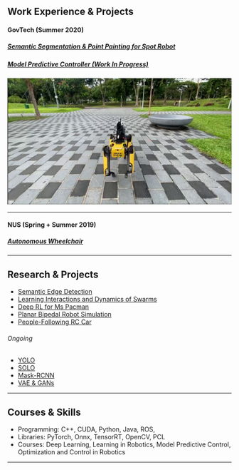 

## Work Experience & Projects

#### GovTech (Summer 2020)
##### [Semantic Segmentation & Point Painting for Spot Robot](/Govtech.md)
##### [Model Predictive Controller (Work In Progress)](MPC.md)
<img src="govtech_image/Spot1.png" width="600"/>



---
#### NUS (Spring + Summer 2019)
##### [Autonomous Wheelchair](/Wheelchair.md)
<!-- [Spot Robot Payload Design](/Payload.md)
<img src="images/payload.png"/> -->

---


## Research & Projects

- [Semantic Edge Detection]()
- [Learning Interactions and Dynamics of Swarms](http://example.com/)
- [Deep RL for Ms Pacman](http://example.com/)
- [Planar Bipedal Robot Simulation](http://example.com/)
- [People-Following RC Car](http://example.com/)

###### Ongoing 
- [YOLO]()
- [SOLO]()
- [Mask-RCNN]()
- [VAE & GANs]()

---
## Courses & Skills
- Programming: C++, CUDA, Python, Java, ROS, 
- Libraries: PyTorch, Onnx, TensorRT, OpenCV, PCL
- Courses: Deep Learning, Learning in Robotics, Model Predictive Control, Optimization and Control in Robotics


---

